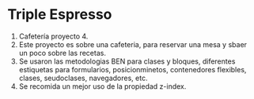 # Triple Espresso
1. Cafetería proyecto 4.
2. Este proyecto es sobre una cafeteria, para reservar una mesa y sbaer un poco sobre las recetas.
3. Se usaron las metodologias BEN para clases y bloques, diferentes estiquetas para formularios, posicionminetos, contenedores flexibles, clases, seudoclases, navegadores, etc.
4. Se recomida un mejor uso de la propiedad z-index.

